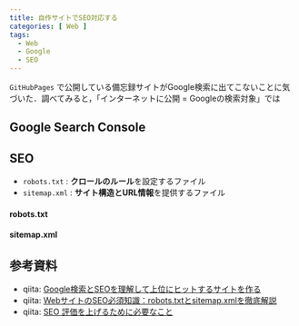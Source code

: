 ```yaml
---
title: 自作サイトでSEO対応する
categories: [ Web ]
tags:
  - Web
  - Google
  - SEO
---
```


`GitHubPages` で公開している備忘録サイトがGoogle検索に出てこないことに気づいた．調べてみると，「インターネットに公開 = Googleの検索対象」では



## Google Search Console


## SEO

- `robots.txt` : **クロールのルール**を設定するファイル
- `sitemap.xml` : **サイト構造とURL情報**を提供するファイル

#### robots.txt


#### sitemap.xml


## 参考資料

- qiita: [Google検索とSEOを理解して上位にヒットするサイトを作る](https://qiita.com/hirokiwa/items/0451cc855ddb2345c676)
- qiita: [WebサイトのSEO必須知識：robots.txtとsitemap.xmlを徹底解説](https://qiita.com/keyser-soze/items/6fe62868ef958a2819b9)
- qiita: [SEO 評価を上げるために必要なこと](https://qiita.com/fujisho1216/items/463b7dd2093f12982260)
